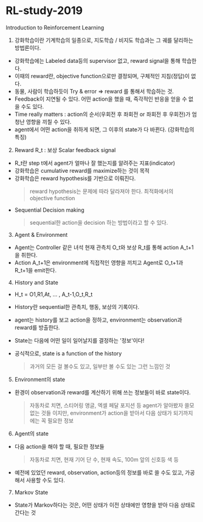 # RL-study-2019

Introduction to Reinforcement Learning

1. 강화학습이란 기계학습의 일종으로, 지도학습 / 비지도 학습과는 그 궤를 달리하는 방법론이다.

  - 강화학습에는 Labeled data등의 supervisor 없고, reward signal을 통해 학습한다.
  - 이때의 reward란, objective function으로만 결정되며, 구체적인 지침(정답)이 없다.
  - 동물, 사람이 학습하듯이 Try & error => reward 를 통해서 학습하는 것.
  - Feedback이 지연될 수 있다. 어떤 action을 했을 때, 즉각적인 반응을 얻을 수 없을 수도 있다.
  - Time really matters : action의 순서(우회전 후 좌회전 or 좌회전 후 우회전)가 엄청난 영향을 끼칠 수 있다.
  - agent에서 어떤 action을 취하게 되면, 그 이후의 state가 다 바뀐다. (강화학습의 특징)


2. Reward R_t : 보상 Scalar feedback signal
  - R_t란 step t에서 agent가 얼마나 잘 했는지를 알려주는 지표(indicator)
  - 강화학습은 cumulative reward를 maximize하는 것이 목적
  - 강화학습은 reward hypothesis를 기반으로 이뤄진다.
    > reward hypothesis는 문제에 따라 달라져야 한다. 최적화에서의 objective function
  - Sequential Decision making
    > sequential한 action을 decision 하는 방법이라고 할 수 있다.


3. Agent & Environment
  - Agent는 Controller 같은 녀석 현재 관측치 O_t와 보상 R_t를 통해 action A_t+1을 취한다.
  - Action A_t+1은 environment에 직접적인 영향을 끼치고 Agent로 O_t+1과 R_t+1을 emit한다.


4. History and State
  - H_t = O1,R1,At, ... , A_t-1,O_t,R_t
  - History란 sequential한 관측치, 행동, 보상의 기록이다.
  - agent는 history를 보고 action을 정하고, environment는 observation과 reward를 방출한다.

  - State는 다음에 어떤 일이 일어날지를 결정하는 '정보'이다!
  - 공식적으로, state is a function of the history
    > 과거의 모든 걸 볼수도 있고, 일부만 볼 수도 있는 그런 느낌인 것


5. Environment의 state
  - 환경이 observation과 reward를 계산하기 위해 쓰는 정보들이 바로 state이다.
    > 자동차로 치면, 스티어링 앵글, 엑셀 페달 포지션 등 agent가 알아봤자 쓸모 없는 것들 이지만, environment가 action을 받아서 다음 상태가 되기까지에는 꼭 필요한 정보


6. Agent의 state
  - 다음 action을 해야 할 때, 필요한 정보들
    > 자동차로 치면, 현재 기어 단 수, 현재 속도, 100m 앞의 신호등 색 등
  - 예전에 있었던 reward, observation, action등의 정보를 바로 쓸 수도 있고, 가공해서 사용할 수도 있다.


7. Markov State
  - State가 Markov하다는 것은, 어떤 상태가 이전 상태에만 영향을 받아 다음 상태로 간다는 것
